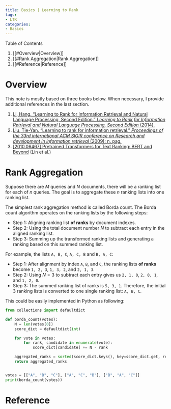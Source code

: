 ```yaml
---
title: Basics | Learning to Rank
tags: 
- LTR
categories:
- Basics
---
```

Table of Contents

1. [[#Overview|Overview]]
1. [[#Rank Aggregation|Rank Aggregation]]
1. [[#Reference|Reference]]


# Overview

This note is mostly based on three books below. When necessary, I provide additional references in the last section.

1. [Li, Hang. “Learning to Rank for Information Retrieval and Natural Language Processing, Second Edition.” *Learning to Rank for Information Retrieval and Natural Language Processing, Second Edition* (2014).](https://link.springer.com/book/10.1007/978-3-031-02155-8)
2. [Liu, Tie-Yan. “Learning to rank for information retrieval.” *Proceedings of the 33rd international ACM SIGIR conference on Research and development in information retrieval* (2009): n. pag.](https://link.springer.com/book/10.1007/978-3-642-14267-3)
3. [[2010.06467] Pretrained Transformers for Text Ranking: BERT and Beyond](https://arxiv.org/abs/2010.06467) (Lin et al.)

# Rank Aggregation

Suppose there are $M$ queries and $N$ documents, there will be a ranking list for each of $n$ queries. The goal is to aggregate these $n$ ranking lists into one ranking list.

The simplest rank aggregation method is called Borda count. The Borda count algorithm operates on the ranking lists by the following steps:

- Step 1: Aligning ranking list **of ranks** by document indexes.
- Step 2: Using the total document number $N$ to subtract each entry in the aligned ranking list.
- Step 3: Summing up the transformed ranking lists and generating a ranking based on this summed ranking list.

For example, the lists `A, B, C`, `A, C, B` and `B, A, C`:

- Step 1: After alignment by index `A`, `B`, and `C`, the ranking lists **of ranks** become `1, 2, 3`, `1, 3, 2`, and `2, 1, 3`.
- Step 2: Using $N=3$ to subtract each entry gives us `2, 1, 0`, `2, 0, 1`, and `1, 2, 0`.
- Step 3: The summed ranking list of ranks is `5, 3, 1`. Therefore, the initial 3 ranking lists is converted to one single ranking list: `A, B, C`.

This could be easily implemented in Python as following: 

```python
from collections import defaultdict

def borda_count(votes):
    N = len(votes[0])
    score_dict = defaultdict(int)

    for vote in votes:
        for rank, candidate in enumerate(vote):
            score_dict[candidate] += N - rank

    aggregated_ranks = sorted(score_dict.keys(), key=score_dict.get, reverse=True)
    return aggregated_ranks


votes = [["A", "B", "C"], ["A", "C", "B"], ["B", "A", "C"]]
print(borda_count(votes))
```



# Reference

